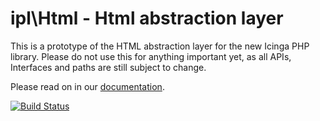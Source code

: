 ipl\\Html - Html abstraction layer
==================================

This is a prototype of the HTML abstraction layer for the new Icinga PHP library.
Please do not use this for anything important yet, as all APIs, Interfaces and
paths are still subject to change.

Please read on in our [documentation](doc/01-Introduction.md).

[![Build Status](https://travis-ci.org/Icinga/ipl-html.svg?branch=master)](https://travis-ci.org/Icinga/ipl-html)

